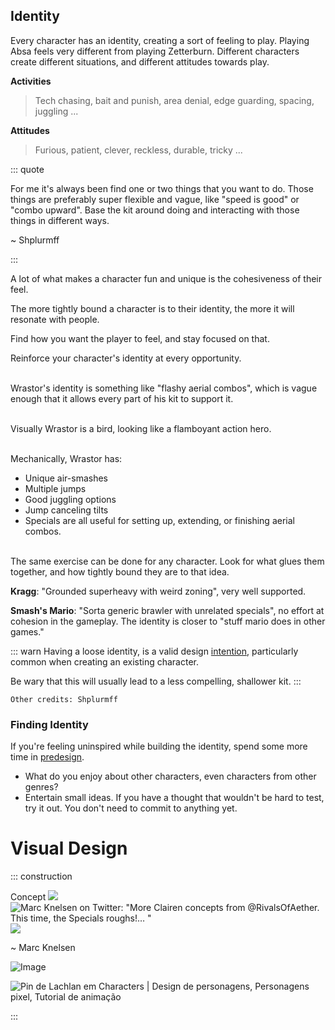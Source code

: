 ## Identity

Every character has an identity, creating a sort of feeling to play. Playing Absa feels very different from playing
Zetterburn. Different characters create different situations, and different attitudes towards play.

**Activities**
> Tech chasing, bait and punish, area denial, edge guarding, spacing, juggling ...

**Attitudes**
> Furious, patient, clever, reckless, durable, tricky ...

::: quote

For me it's always been find one or two things that you want to do. Those things are preferably super flexible and
vague, like "speed is good" or "combo upward". Base the kit around doing and interacting with those things in different
ways.

~ Shplurmff

:::

A lot of what makes a character fun and unique is the cohesiveness of their feel.

The more tightly bound a character is to their identity, the more it will resonate with people.

Find how you want the player to feel, and stay focused on that.

Reinforce your character's identity at every opportunity.

\
Wrastor's identity is something like "flashy aerial combos", which is vague enough that it allows every part of his kit
to support it.

\
Visually Wrastor is a bird, looking like a flamboyant action hero.

\
Mechanically, Wrastor has:

- Unique air-smashes
- Multiple jumps
- Good juggling options
- Jump canceling tilts
- Specials are all useful for setting up, extending, or finishing aerial combos.

\
The same exercise can be done for any character. Look for what glues them together, and how tightly bound they are to
that idea.

**Kragg**: "Grounded superheavy with weird zoning", very well supported.

**Smash's Mario**: "Sorta generic brawler with unrelated specials", no effort at cohesion in the gameplay. The identity
is closer to "stuff mario does in other games."

::: warn Having a loose identity, is a valid design [intention](predesign.md#intention), particularly common when
creating an existing character.

Be wary that this will usually lead to a less compelling, shallower kit.
:::

`Other credits: Shplurmff`

### Finding Identity

If you're feeling uninspired while building the identity, spend some more time in [predesign](predesign.md).

- What do you enjoy about other characters, even characters from other genres?
- Entertain small ideas. If you have a thought that wouldn't be hard to test, try it out. You don't need to commit to
  anything yet.

# Visual Design

::: construction

Concept
![](https://smashboards.com/attachments/marc-knelsen-ranno03-860-jpg.133341/)
![Marc Knelsen on Twitter: "More Clairen concepts from @RivalsOfAether. This  time, the Specials roughs!… "](https://pbs.twimg.com/media/DLKP3qFX0AAT_To.jpg:large)
![](https://i.pinimg.com/originals/07/cd/5c/07cd5cbcfad5c220d7957b8cde0ffaee.jpg)

~ Marc Knelsen

![Image](https://pbs.twimg.com/media/DHoVI6fXsAAHT6T?format=jpg&name=small)

![Pin de Lachlan em Characters | Design de personagens, Personagens pixel, Tutorial de animação](https://i.pinimg.com/originals/21/10/d8/2110d8ad34d6e991d3cd2f79691f9940.png)

:::